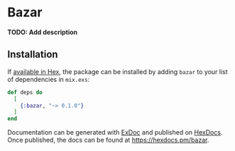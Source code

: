 # Bazar

**TODO: Add description**

## Installation

If [available in Hex](https://hex.pm/docs/publish), the package can be installed
by adding `bazar` to your list of dependencies in `mix.exs`:

```elixir
def deps do
  [
    {:bazar, "~> 0.1.0"}
  ]
end
```

Documentation can be generated with [ExDoc](https://github.com/elixir-lang/ex_doc)
and published on [HexDocs](https://hexdocs.pm). Once published, the docs can
be found at <https://hexdocs.pm/bazar>.

